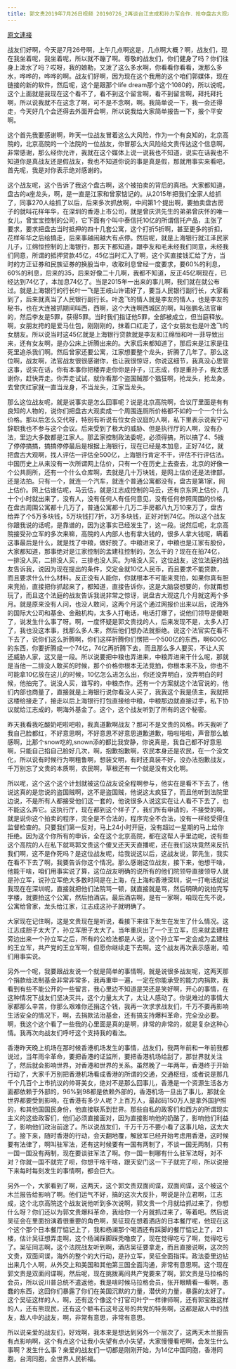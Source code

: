 ```yaml
---
title: 郭文贵2019年7月26日视频 20190726_2再谈台江志成和孙力军合作．抢夺盘古大观龙头……感谢法院的战友告诉我．他们的抢劫计划……一切都是刚刚开始！
---
```


[原文連接](https://gnews.org/ThreadView/53478845)

战友们好啊，今天是7月26号啊，上午几点啊这是，几点啊大概？啊，战友们，现在我坐着呢，我坐着呢，所以就不蹦了啊。尊敬的战友们，你们健身了吗？你们往身上泼水了吗？哎呀，我的娘勒，又泼了这么多水啊，你看看你看看，泼那么多水，哗哗的，哗哗的啊。战友们好啊，因为现在这个我用的这个咱们郭媒体，现在链接的新的软件，然后呢，这个是跟那个life dream那个这个1080的，所以说呢，这个上面就是我现在这个看不了，看不到这个留言啊，看不到留言啊，拜托拜托啊，所以说我就不在这念了啊，可不是不念啊，啊。我简单说一下，我一会还得走，今天好几个会还得去外面开会啊，所以说我给大家简单报告一下，报个平安啊。


这个首先我要感谢啊，昨天一位战友冒着这么大风险，作为一个有良知的，北京高院的，北京高院的一个法院的一位战友，你冒那么大风险给文贵传达这个信息啊，非常感谢，那么经你允许，我就在这个媒体上说一说我也不知道，说实在话我也不知道你是真战友还是假战友，我也不知道你说的事是真是假，那就用事实来看吧，首先呢，我是对你表示绝对感谢的。


这个战友呢，这个告诉了我这个盘古啊，这个被拍卖的背后的真相。大家都知道，盘古的a座龙头，啊，是一直是江家和曾家惦记的。从2015年把我们全家人给抓了，同事270人给抓了以后，后来多次抓放啊，中间第1个提出啊，要拍卖盘古房子的就叫花样年华，在深圳的香港上市公司，就是曾庆洪先生的弟弟曾庆怀的唯一女儿，曾宝宝控制的公司，它下面有个叫中泰信托10亿的所谓信托产品，主张了要求，要求把盘古当时抵押的四十几套公寓，这个打折5折啊，甚至更多的折扣，花样年华之后给搞走，后来事越闹越大有点停。然后呢，就是上海银行就江泽民家儿子，江绵恒控制的上海银行，那天下都知道，跟李友和毛未经我们同意，未经我们同意，所谓的抵押贷款45亿，45亿当时汇入了啊，这个买直接钱汇给了方，当时的方正证券和民族证券的换股当中，收取利息曾经一度要求，要60%的利息，60%的利息，后来的35，后来好像二十几啊，我都不知道，反正45亿啊现在，已经达到74亿了，本加息74亿了。当是2015年一出来的事儿啊，我们就在就公布过。就是上海银行的行长叶一飞是王岐山许诺好了，要当人民银行副行长，大家看到了，后来就真当了人民银行副行长。叶逸飞的情人就是李友的情人，也是李友的秘书，也在大连被抓期间叫西，西啊，这个大连啊西城区的啊，叫张鹏名法官审的，然后李友是5罪，获得5罪。当时我们指证他5罪，全部被成立，但当庭释放。啊，女朋友挎的是爱马仕包，刚刚刚的，抹着口红走了，这个女朋友也是叶逸飞的女朋友。所以说当时这45亿就是上海银行贷款就是李友和江绵恒和叶一菲导致出来，还有女友啊，是办公床上折腾出来的。大家后来都知道了，那后来是江家是往死里追杀我们啊。然后曾家还要公寓，江家想要整个龙头，折腾了几年了。那么这位啊，战友啊，法官战友很很感谢你，也让我很惊讶，你说这细节，我真没心思管这事，说实在话，你有本事你把楼弄走你你是孙子，江志成，你是重孙子，我太感谢你，赶快弄走。你弄走试试，就你看那个盗国贼那个猖狂啊，抢龙头，抢龙身。去曾庆红家就一直当龙身，不当龙头，江家当龙头。


那么这位战友呢，就是说事实是怎么回事呢？说是北京高院啊，合议厅里面是有有良知的人物的，说你们把盘古大观卖成一个周围连厕所价格都不如的一个一个什么价格。那以后怎么交代呀，特别有听说有位女合议庭的人啊，私下里表示说我宁可辞职我也不参与这个会议。后来受到了极大的威胁、但是执行厅的人啊，没有办法，里边大多数都是江家人。那孟家控制政法委呢，必须得搞，所以搞了4、5拨了停停搞搞，搞搞停停最后是根据上海银行，现在已经是本加息，正好74亿，就把盘古大观啊，找人评估一评估全500亿，上海银行肯定不干，评估不行评估法。中国历史上从来没有一次所谓网上估价，只有一个在历史上去查去，北京的好像一个公共厕所，还有一个什么仓库啊，去就是几十万块钱，是网上估价还是法律部，还是法拍。只有一个，就连一个汽车，就连个普通公寓都没有，盘古是第1家，网上估价。网上估谁估呢，马云估，就是江志成控制的马云，还有京东网上估价，几十个小时就出来了，没有人，没有任何人有任何意见，没有任何参照周围的价格，在盘古周围公寓都十几万了，普通公寓都十几万二手房都八九万10来万了，盘古给弄了个5万多块钱，5万块钱打7折，3万多块钱，正好对到74亿。所以这个战友你跟我说的话呢，是靠谱的，因为这事实已经发生了，这一段。说然后呢，北京高院接受孙立军的多次来嘛，高院的人内部人也有拿大钱的，很多人拿大钱呢，瞒着这事最后是什么，就是找了中粮，做好脱了。中粮进来了，中粮也是江家有股份，大家都知道，那事绝对是江家控制的孟建柱控制的，怎么干的？现在在拍74亿，一排没人买，二排没人买，三排也没人买。为啥没人买，这位战友，这位法庭的战友告诉我，说因为现在提出的条件，交定金就10亿人民币，而且要求不能贷款，而且要求什么什么材料。反正没有人能你，你就根本不可能来竞拍，如果你真有胆来竞拍，直接把你抓起来了，都知道，直接告诉你，这是大脑袋想要的，你就甭想玩了，而且这个法庭的战友告诉我说非常之惊讶，说盘古大观这几个月就这两个多月。就是原来没有人问，也没人敢问，这两个月这个通过网报价出来以后，说海外的国际大公司和基金、金融机构，太多人打电话，电话打爆了，说他们领导是傻眼了，说发生什么事了呀。啊，一度怀疑是郭文贵找的人，后来发现不是，太多人打了，我也没这本事，找那么多人来，然后他们想办法就拒绝。说这个法官实在看不下去了，说你们这么折腾啊，你们这样折腾你们愣把一个500亿的东西，啊600亿的东西，你要折腾成一个74亿，74亿再折腾下去，而且那么多人要买，不让人买还威胁人家，这又是一段。所以说要把中粮也弄进来，中粮弄进来干什么呢，那就是当他一二排没人敢买的时候，那个价格你根本无法竞拍，你根本来不及，你也不可能拿10亿放在这儿的时候，10亿怎么进怎么出，你还没弄明白，没弄明白的时候，他拍完了。说没人买，谁写的，中粮杰作。还有一个方案就这个法官说的，他们内部也商量了，直接就是上海银行说你看没人买了，我我这个我是债主，我就把这楼给接走了，接走以后上海银行打包直接给中粮，中粮那边就直接过手，私下协议就给江志成的，啊海外基金了。这个，这个战友听到了所有的这个秘密。


昨天我看我吃酸奶吧啦吧啦，我真道歉啊战友？那可不是文贵的风格。昨天我听了我自己脸都红，不好意思啊，不好意思不好意思道歉道歉，啪啦啪啦，声音那么敏感啊，比那个snow吃的,snown添的都比我安静，你说真是，我自己都不好意思啊，只能自己掐自己脸好几次，啊，抱歉抱歉啊，农民本身还是农民，在一个没文化，所以说有时候行为啊粗鲁啊，想装文明，有时还真装不好，没办法抱歉战友，千万别忘了文贵的本质啊，农民啊，草根还有一个就是没有文化啊。


所以呢，这个这个这个计划就被这位战友说全程啊参与，他实在是看不下去了，他说这真的是您说的盗国贼啊，这不是盗国贼，他说这太疯狂了，而且他听到法院里边说，不是所有人都接受他们这一套的，他说很多人说这实在让人看不下去了，也不能这么弄它。这执行厅，现在都到这个样子了，我们所有申请的，不接受的啊，就是说你这个拍卖的程序，完全是不合法的，程序完全不合法，没有一样经受得住监督检查的。只要我们第一反对，马上24小时开庭，没有超过一星期的马上给你拒绝。因为这个你所有的申诉，全在这个北京高院，都在这帮人手里边呢，说有些这个高院的人在私下就骂郭文贵这个傻叉还天天直播呢，还在我们这块竟然来反抗我们啊，这不是作死吗？是这位战友呢，给我说这以后，这战友说，郭先生，我实在看不下去了啊，我要告诉你这个情况。那么感谢这位战友，接下来，他想干啥，他能干啥，咱们用事实说了算，这位战友明确的说所有的他们院领导直接领导人就是孙立军，说孙立军绝大多数时间是在上海，在上海和香港深圳，说一打电话就说我现在在深圳呢，直接就把他们法院骂一顿，就直接就是骂，然后明确的说拍完写字楼，就要拍这个公寓，然后拍酒店。最后酒店啊，是有一家啊，咱现在先不说，公寓给曾家，龙头给江家，江志成这孙子就明确了。


大家现在记住啊，这是文贵现在是听说，看接下来往下发生在发生了什么情况。这江志成胆子太大了，孙立军胆子太大了。当年重庆出了一个王立军，后来就孟建柱旁边出来一个孙立军之后，所有的公检法都是人说，这个孙立军一定会成为孟建柱的王立军，共产党的王立军啊，但愿你继续走下去啊。这个战友再次表示感谢，咱们用事实说。

另外一个呢，我要跟战友说一个就是简单的事情啊，就是说很多战友呢，这两天那个捐款给法制基金非常非常多，我再重申一遍，一定在你能承受的能力内捐款，我看到有些不能公开的一些留言，我心里边不知道是哭还是笑好啊，开心的事情，在这种情况下战友们坚决灭共，这个力量太大了，太让人感动了。你说难过的事情大家都那么辛苦，你那么艰难你还捐这个钱，我再一次求求战友们，千万不要再影响生活安全的情况下，啊，去捐款法治基金，还有搞支持爆料革命，完全没必要。啊，我这个这个看了一些我的心里面是真的是啊，非常的非常的，就是复杂这种心情。我再次向战友们呼吁这个支持我的看法。


香港昨天晚上机场在那时候香港机场发生的事情，战友们，我两年前和一年前我都说过，当年雨伞革命，要把香港的证监所，要把香港机场给刮了，那世界就关注了，然后就会影响世界，对香港和世界的关系。虽然晚了一年两年，香港终于开始行动了，大家千万别把香港机场看成香港的所谓的交通，交通枢纽，或者说是那几千个几百个上市抗议的帅哥美女，绝对不是那么回事儿，香港是一个资源生活各方面都依赖于外部的，96%到98都是依赖外部的，香港机场一旦出了事儿，那就全世界都要受到影响，在香港有多少人呢？上百万人，最起码150万人是拿外国护照的，和其他国国民身份，他直接联系到世界。那些自私的政客们和西方的所谓现实主义的这些政客们，他们必须直接面对，因为直接影响他的奶酪了，影响他们利益了，影响他们政治前途了。所以说战友们，千万千万不要小看了这事儿哈，这太大了。接下来，随时香港的行动，会天翻地覆，解放军已经开始考虑用香港，这时候要有法律了，啊叫驻军法，还有这时候要有一国有两制了，不谈一国无两制，只有一国一国没有两制，现在要谈驻军法了啊。你一国一制哪有什么驻军法呀，对不对？你就一国不就完了呗，你想干啥干啥，跟天安门这一下子就完了呗，所以说接下来每时每刻发生的事情啊，都会巨大。


另外一个，大家看到了啊，这两天，这个郭文贵双面间谍，双面间谍，这个被这个木兰报告给影响了啊。他们运气不好，搞的这次大反扑，啊说是孙立君啊，江志成，这个北京高院这个战友说他听到多次说啊，郭文贵一个月就给抓过来了，你想什么呀？你们还以为郭文贵爆料革命，我给你一个月就抓过来了，等着吧。然后说吴征会在里面扮演着很重要的角色啊，吴征现在想着酒店的日本餐厅呢，他现在这个这个那个日本餐厅惦记上了，我和杨澜那个喝酒还有踩脚的餐厅惦记上了，21楼，估计吴征想弄走啊，这个杨澜踩脚踩秃噜皮了，现在觉得吃亏了啊，觉得吃亏了。吴征同志啊，这个法院战友听到啊，酒店吴征要拿走，而且直接说啊，这次的文贵，双面间谍，海外的整个的大行动，是孙立军，吴征全面指挥。政法委里边钻出来几个人啊，从外交上和美国和其他第三国全面沟通，非常有意思啊。这个现在郭文贵是双面间谍啊，然后呢，现在挑拨离间共产党要来了啊，郭文贵是马拉格的会员，所以说川普总统不遣返他，我是啥时候马拉格会员，张开眼睛看一看啊，愚蠢的东西，这回你们暴露了你们在美国沉默的力量，潜伏的力量，暴露的太好了。这个吴征这样的人，啊，还有这个像这个打官司叶宁一样律师啊，还有郭宝胜这样的人，还有熊现民，还有这个额韦石这号这号的共党的特务啊，这都是敌人中的战友，敌人中的战友，啊，非常有意思，非常有意思。


所以说亲爱的战友们，好戏啊，我本来是想达到另外一个层次了，这两天木兰报告有点影响啊，这个有点这个让我小失望有点小失望，大家慢慢看吧啊，会发生什么事啊？发生什么事？亲爱的战友们一切都是刚刚开始，为14亿中国同胞，香港同胞，台湾同胞，全世界人民祈福。
